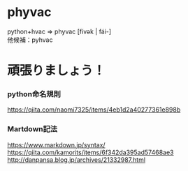 # phyvac

python+hvac => phyvac [fívək | fái-]  
他候補：pyhvac


頑張りましょう！
=======

### python命名規則
https://qiita.com/naomi7325/items/4eb1d2a40277361e898b
  
### Martdown記法
https://www.markdown.jp/syntax/
https://qiita.com/kamorits/items/6f342da395ad57468ae3
http://danpansa.blog.jp/archives/21332987.html
